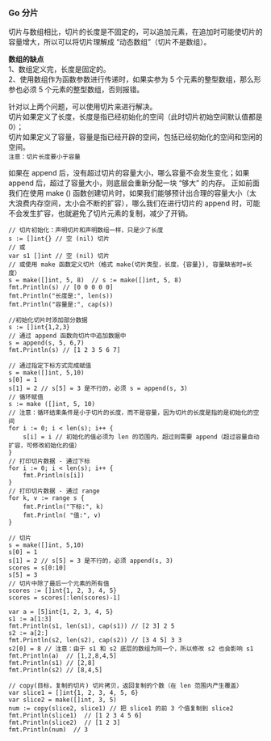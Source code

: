
### Go 分片
切片与数组相比，切片的长度是不固定的，可以追加元素，在追加时可能使切片的容量增大，所以可以将切片理解成 “动态数组”（切片不是数组）。

**数组的缺点**  
1、数组定义完，长度是固定的。  
2、使用数组作为函数参数进行传递时，如果实参为 5 个元素的整型数组，那么形参也必须 5 个元素的整型数组，否则报错。  

针对以上两个问题，可以使用切片来进行解决。  
切片如果定义了长度，长度是指已经初始化的空间（此时切片初始空间默认值都是 0）；  
切片如果定义了容量，容量是指已经开辟的空间，包括已经初始化的空间和空闲的空间。  
`注意：切片长度要小于容量`  

如果在 append 后，没有超过切片的容量大小，哪么容量不会发生变化；如果 append 后，超过了容量大小，则底层会重新分配一块 “够大” 的内存。
正如前面我们在使用 make () 函数创建切片时，如果我们能够预计出合理的容量大小（太大浪费内存空间，太小会不断的扩容），哪么我们在进行切片的 append 时，可能不会发生扩容，也就避免了切片元素的复制，减少了开销。  

```golang
// 切片初始化：声明切片和声明数组一样，只是少了长度
s := []int{} // 空 (nil) 切片
// 或
var s1 []int // 空 (nil) 切片
// 或使用 make 函数定义切片（格式 make(切片类型，长度，{容量}), 容量缺省时=长度）
s = make([]int, 5, 8)  // s := make([]int, 5, 8)
fmt.Println(s) // [0 0 0 0 0]
fmt.Println("长度是:", len(s))
fmt.Println("容量是:", cap(s))

//初始化切片时添加部分数据
s := []int{1,2,3}
// 通过 append 函数向切片中追加数据中
s = append(s, 5, 6,7)
fmt.Println(s) // [1 2 3 5 6 7]

// 通过指定下标方式完成赋值
s = make([]int, 5,10)
s[0] = 1
s[1] = 2 // s[5] = 3 是不行的，必须 s = append(s, 3)
// 循环赋值
s := make ([]int, 5, 10)
// 注意：循环结束条件是小于切片的长度，而不是容量，因为切片的长度是指的是初始化的空间
for i := 0; i < len(s); i++ {
    s[i] = i // 初始化的值必须为 len 的范围内，超过则需要 append（超过容量自动扩容，可修改初始化的值）
}
// 打印切片数据 - 通过下标
for i := 0; i < len(s); i++ {
    fmt.Println(s[i])
}
// 打印切片数据 - 通过 range
for k, v := range s {
    fmt.Println("下标:", k)
    fmt.Println( "值:", v)
}

// 切片
s = make([]int, 5,10)
s[0] = 1
s[1] = 2 // s[5] = 3 是不行的，必须 append(s, 3)
scores = s[0:10]
s[5] = 3
// 切片中除了最后一个元素的所有值
scores := []int{1, 2, 3, 4, 5}
scores = scores[:len(scores)-1]

var a = [5]int{1, 2, 3, 4, 5}
s1 := a[1:3]
fmt.Println(s1, len(s1), cap(s1)) // [2 3] 2 5
s2 := a[2:]
fmt.Println(s2, len(s2), cap(s2)) // [3 4 5] 3 3
s2[0] = 8 // 注意：由于 s1 和 s2 底层的数组为同一个，所以修改 s2 也会影响 s1
fmt.Println(a)  // [1,2,8,4,5]
fmt.Println(s1) // [2,8]
fmt.Println(s2) // [8,4,5]

// copy(目标，复制的切片) 切片拷贝，返回复制的个数（在 len 范围内产生覆盖）
var slice1 = []int{1, 2, 3, 4, 5, 6}
var slice2 = make([]int, 3, 5)
num := copy(slice2, slice1) // 把 slice1 的前 3 个值复制到 slice2
fmt.Println(slice1)  // [1 2 3 4 5 6]
fmt.Println(slice2)  // [1 2 3]
fmt.Println(num)  // 3
```


